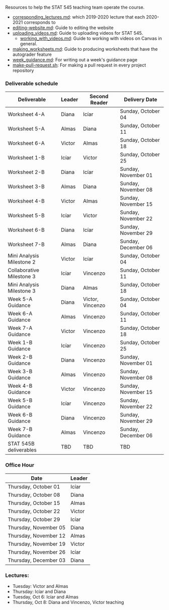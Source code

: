 Resources to help the STAT 545 teaching team operate the course.

- [corresponding_lectures.md](corresponding_lectures.md): which 2019-2020 lecture that each 2020-2021 corresponds to
- [editing-website.md](editing-website.md): Guide to editing the website
- [uploading_videos.md](uploading_videos.md): Guide to uploading videos for STAT 545.
    - [working_with_videos.md](working_with_videos.md): Guide to working with videos on Canvas in general.
- [making_worksheets.md](making_worksheets.md): Guide to producing worksheets that have the autograder feature
- [week_guidance.md](week_guidance.md): For writing out a week's guidance page
- [make-pull-request.sh](make-pull-request.sh): For making a pull request in every project repository

### Deliverable schedule

| Deliverable   | Leader | Second Reader | Delivery Date       |
|---------------|--------|---------------|---------------------|
| Worksheet 4-A | Diana  | Icíar         | Sunday, October 04  |
| Worksheet 5-A | Almas  | Diana         | Sunday, October 11  |
| Worksheet 6-A | Victor | Almas         | Sunday, October 18  |
| Worksheet 1-B | Icíar  | Victor        | Sunday, October 25  |
| Worksheet 2-B | Diana  | Icíar         | Sunday, November 01 |
| Worksheet 3-B | Almas  | Diana         | Sunday, November 08 |
| Worksheet 4-B | Victor | Almas         | Sunday, November 15 |
| Worksheet 5-B | Icíar  | Victor        | Sunday, November 22 |
| Worksheet 6-B | Diana  | Icíar         | Sunday, November 29 |
| Worksheet 7-B | Almas  | Diana         | Sunday, December 06 |
| Mini Analysis Milestone 2 | Victor | Icíar    | Sunday, October 04 |
| Collaborative Milestone 3 | Icíar  | Vincenzo | Sunday, October 11 |
| Mini Analysis Milestone 3 | Diana  | Almas    | Sunday, October 18 |
| Week 5-A Guidance | Diana  | Victor, Vincenzo | Sunday, October 04 |
| Week 6-A Guidance | Almas  | Vincenzo | Sunday, October 11 |
| Week 7-A Guidance | Victor | Vincenzo | Sunday, October 18 |
| Week 1-B Guidance | Icíar  | Vincenzo | Sunday, October 25 |
| Week 2-B Guidance | Diana  | Vincenzo | Sunday, November 01 |
| Week 3-B Guidance | Almas  | Vincenzo | Sunday, November 08 |
| Week 4-B Guidance | Victor | Vincenzo | Sunday, November 15 |
| Week 5-B Guidance | Icíar  | Vincenzo | Sunday, November 22 |
| Week 6-B Guidance | Diana  | Vincenzo | Sunday, November 29 |
| Week 7-B Guidance | Almas  | Vincenzo | Sunday, December 06 |
| STAT 545B deliverables | TBD | TBD | TBD |

### Office Hour

| Date | Leader |
|------|--------|
| Thursday, October 01  | Icíar |
| Thursday, October 08  | Diana |
| Thursday, October 15  | Almas |
| Thursday, October 22  | Victor |
| Thursday, October 29  | Icíar |
| Thursday, November 05 | Diana |
| Thursday, November 12 | Almas |
| Thursday, November 19 | Victor |
| Thursday, November 26 | Icíar |
| Thursday, December 03 | Diana |

### Lectures:

- Tuesday: Victor and Almas
- Thursday: Icíar and Diana
- Tuesday, Oct 6: Icíar and Almas
- Thursday, Oct 8: Diana and Vincenzo, Victor teaching
